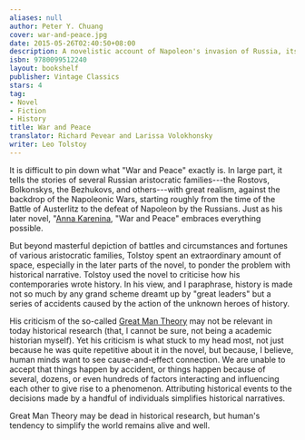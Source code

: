 ```yaml
---
aliases: null
author: Peter Y. Chuang
cover: war-and-peace.jpg
date: 2015-05-26T02:40:50+08:00
description: A novelistic account of Napoleon's invasion of Russia, its impact on the Russian society and our beloved characters, and Tolstoy's commentary on how history should be written.
isbn: 9780099512240
layout: bookshelf
publisher: Vintage Classics
stars: 4
tag:
- Novel
- Fiction
- History
title: War and Peace
translator: Richard Pevear and Larissa Volokhonsky
writer: Leo Tolstoy
---
```


It is difficult to pin down what "War and Peace" exactly is. In large part, it tells the stories of several Russian aristocratic families---the Rostovs, Bolkonskys, the Bezhukovs, and others---with great realism, against the backdrop of the Napoleonic Wars, starting roughly from the time of the Battle of Austerlitz to the defeat of Napoleon by the Russians. Just as his later novel, "[Anna Karenina](/bookshelf/anna-karenina-leo-tolstoy/"), "War and Peace" embraces everything possible.

But beyond masterful depiction of battles and circumstances and fortunes of various aristocratic families, Tolstoy spent an extraordinary amount of space, especially in the later parts of the novel, to ponder the problem with historical narrative. Tolstoy used the novel to criticise how his contemporaries wrote history. In his view, and I paraphrase, history is made not so much by any grand scheme dreamt up by "great leaders" but a series of accidents caused by the action of the unknown heroes of history.

His criticism of the so-called [Great Man Theory](https://en.wikipedia.org/wiki/Great_Man_theory) may not be relevant in today historical research (that, I cannot be sure, not being a academic historian myself). Yet his criticism is what stuck to my head most, not just because he was quite repetitive about it in the novel, but because, I believe, human minds want to see cause-and-effect connection. We are unable to accept that things happen by accident, or things happen because of several, dozens, or even hundreds of factors interacting and influencing each other to give rise to a phenomenon. Attributing historical events to the decisions made by a handful of individuals simplifies historical narratives.

Great Man Theory may be dead in historical research, but human's tendency to simplify the world remains alive and well.
